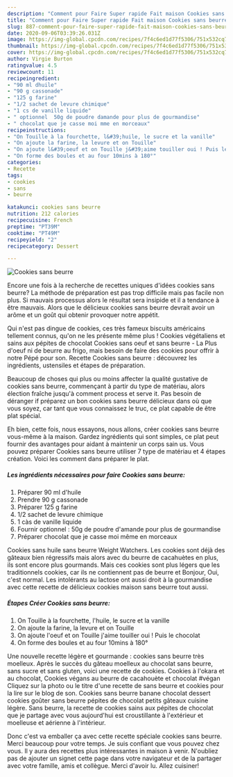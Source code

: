 ```yaml
---
description: "Comment pour Faire Super rapide Fait maison Cookies sans beurre"
title: "Comment pour Faire Super rapide Fait maison Cookies sans beurre"
slug: 887-comment-pour-faire-super-rapide-fait-maison-cookies-sans-beurre
date: 2020-09-06T03:39:26.031Z
image: https://img-global.cpcdn.com/recipes/7f4c6ed1d77f5306/751x532cq70/cookies-sans-beurre-photo-principale-de-la-recette.jpg
thumbnail: https://img-global.cpcdn.com/recipes/7f4c6ed1d77f5306/751x532cq70/cookies-sans-beurre-photo-principale-de-la-recette.jpg
cover: https://img-global.cpcdn.com/recipes/7f4c6ed1d77f5306/751x532cq70/cookies-sans-beurre-photo-principale-de-la-recette.jpg
author: Virgie Burton
ratingvalue: 4.5
reviewcount: 11
recipeingredient:
- "90 ml dhuile"
- "90 g cassonade"
- "125 g farine"
- "1/2 sachet de levure chimique"
- "1 cs de vanille liquide"
- " optionnel  50g de poudre damande pour plus de gourmandise"
- " chocolat que je casse moi mme en morceaux"
recipeinstructions:
- "On Touille à la fourchette, l&#39;huile, le sucre et la vanille"
- "On ajoute la farine, la levure et on Touille"
- "On ajoute l&#39;oeuf et on Touille j&#39;aime touiller oui ! Puis le chocolat"
- "On forme des boules et au four 10mins à 180°"
categories:
- Recette
tags:
- cookies
- sans
- beurre

katakunci: cookies sans beurre 
nutrition: 212 calories
recipecuisine: French
preptime: "PT39M"
cooktime: "PT49M"
recipeyield: "2"
recipecategory: Dessert

---
```



![Cookies sans beurre](https://img-global.cpcdn.com/recipes/7f4c6ed1d77f5306/751x532cq70/cookies-sans-beurre-photo-principale-de-la-recette.jpg)

Encore une fois à la recherche de recettes uniques d'idées cookies sans beurre? La méthode de préparation est pas trop difficile mais pas facile non plus. Si mauvais processus alors le résultat sera insipide et il a tendance à être mauvais. Alors que le délicieux cookies sans beurre devrait avoir un arôme et un goût qui obtenir provoquer notre appétit.

Qui n&#39;est pas dingue de cookies, ces très fameux biscuits américains tellement connus, qu&#39;on ne les présente même plus ! Cookies végétaliens et sains aux pépites de chocolat Cookies sans oeuf et sans beurre - La Plus d&#39;oeuf ni de beurre au frigo, mais besoin de faire des cookies pour offrir à notre Pépé pour son. Recette Cookies sans beurre : découvrez les ingrédients, ustensiles et étapes de préparation.

Beaucoup de choses qui plus ou moins affecter la qualité gustative de cookies sans beurre, commençant à partir du type de matériau, alors élection fraîche jusqu'à comment process et serve it. Pas besoin de déranger if préparez un bon cookies sans beurre délicieux dans où que vous soyez, car tant que vous connaissez le truc, ce plat capable de être plat spécial.


Eh bien, cette fois, nous essayons, nous allons, créer cookies sans beurre vous-même à la maison. Gardez ingrédients qui sont simples, ce plat peut fournir des avantages pour aidant à maintenir un corps sain us. Vous pouvez préparer Cookies sans beurre utiliser 7 type de matériau et 4 étapes création. Voici les comment dans préparer le plat.

<!--inarticleads1-->

##### Les ingrédients nécessaires pour faire Cookies sans beurre:

1. Préparer 90 ml d&#39;huile
1. Prendre 90 g cassonade
1. Préparer 125 g farine
1.  1/2 sachet de levure chimique
1.  1 càs de vanille liquide
1. Fournir  optionnel : 50g de poudre d&#39;amande pour plus de gourmandise
1. Préparer  chocolat que je casse moi même en morceaux


Cookies sans huile sans beurre Weight Watchers. Les cookies sont déjà des gâteaux bien régressifs mais alors avec du beurre de cacahuètes en plus, ils sont encore plus gourmands. Mais ces cookies sont plus légers que les traditionnels cookies, car ils ne contiennent pas de beurre et Bonjour, Oui, c&#39;est normal. Les intolérants au lactose ont aussi droit à la gourmandise avec cette recette de délicieux cookies maison sans beurre tout aussi. 

<!--inarticleads2-->

##### Étapes Créer Cookies sans beurre:

1. On Touille à la fourchette, l&#39;huile, le sucre et la vanille
1. On ajoute la farine, la levure et on Touille
1. On ajoute l&#39;oeuf et on Touille j&#39;aime touiller oui ! Puis le chocolat
1. On forme des boules et au four 10mins à 180°


Une nouvelle recette légère et gourmande : cookies sans beurre très moelleux. Après le succès du gâteau moelleux au chocolat sans beurre, sans sucre et sans gluten, voici une recette de cookies. Cookies à l&#39;okara et au chocolat, Cookies végans au beurre de cacahouète et chocolat #végan Cliquez sur la photo ou le titre d&#39;une recette de sans beurre et cookies pour la lire sur le blog de son. Cookies sans beurre banane chocolat dessert cookies goûter sans beurre pépites de chocolat petits gâteaux cuisine légère. Sans beurre, la recette de cookies sains aux pépites de chocolat que je partage avec vous aujourd&#39;hui est croustillante à l&#39;extérieur et moelleuse et aérienne à l&#39;intérieur. 


Donc c'est va emballer ça avec cette recette spéciale cookies sans beurre. Merci beaucoup pour votre temps. Je suis confiant que vous pouvez chez vous. Il y aura des recettes plus  intéressantes in maison à venir. N'oubliez pas de ajouter un signet cette page dans votre navigateur et de la partager avec votre famille, amis et collègue. Merci d'avoir lu. Allez cuisiner!
